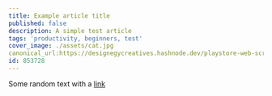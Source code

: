 ```yaml
---
title: Example article title
published: false
description: A simple test article
tags: 'productivity, beginners, test'
cover_image: ./assets/cat.jpg
canonical_url:https://designegycreatives.hashnode.dev/playstore-web-scraping-with-python
id: 853728
---
```


Some random text with a [link](https://code.visualstudio.com)
